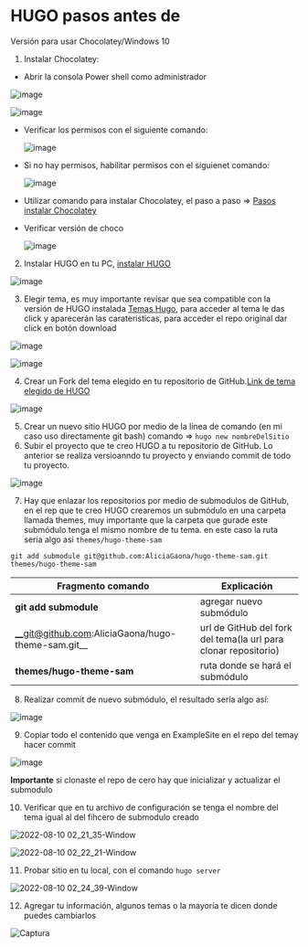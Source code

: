 # HUGO pasos antes de

Versión para usar Chocolatey/Windows 10

1. Instalar Chocolatey:

  - Abrir la consola Power shell como administrador
  
  ![image](https://user-images.githubusercontent.com/99162884/183562740-5a8df3f1-3133-4df3-bec2-fdc3ca1baa42.png)

  ![image](https://user-images.githubusercontent.com/99162884/183562670-a96af9fc-cc00-408d-a0fc-9934276e4311.png)


  - Verificar los permisos con el siguiente comando:
  
    ![image](https://user-images.githubusercontent.com/99162884/183562869-efb23c0a-6cf5-4b82-ab34-c42c07752be2.png)

  - Si no hay permisos, habilitar permisos con el siguienet comando:
    
    ![image](https://user-images.githubusercontent.com/99162884/183562989-823062bd-4b2b-4094-92a4-73b456864fd4.png)
    
  - Utilizar comando para instalar Chocolatey, el paso a paso => [Pasos instalar Chocolatey](https://www.solvetic.com/tutoriales/article/8886-instalar-chocolatey-en-windows-10/)
  
  - Verificar versión de choco
    
    ![image](https://user-images.githubusercontent.com/99162884/183563441-02d20d16-adff-42b8-8da6-b47e18dda42d.png)

    

2. Instalar HUGO en tu PC, 
[instalar HUGO](https://gohugo.io/getting-started/installing/)

![image](https://user-images.githubusercontent.com/99162884/183563531-6036200e-d8d5-492d-a131-e879aacae2a1.png)


3. Elegir tema, es muy importante revisar que sea compatible con la versión de HUGO instalada [Temas Hugo](https://themes.gohugo.io), para acceder al tema le das click y aparecerán las carateristicas, para acceder el repo original dar click en botón download

![image](https://user-images.githubusercontent.com/99162884/183565145-f4f8efb4-b407-4fe2-bf1e-375c3fc7c5ee.png)

![image](https://user-images.githubusercontent.com/99162884/183565439-e2e331d0-c2d1-4218-89e1-063b80e67b7d.png)


4. Crear un Fork del tema elegido en tu repositorio de GitHub.[Link de tema elegido de HUGO](https://themes.gohugo.io/themes/hugo-theme-sam/)

![image](https://user-images.githubusercontent.com/99162884/183564961-18d88ec8-f3ed-4a5d-b183-82b253f7a9c1.png)

5. Crear un nuevo sitio HUGO por medio de la línea de comando (en mi caso uso directamente git bash) comando =>  `hugo new nombreDelSitio`
6. Subir el proyecto que te creo HUGO a tu repositorio de GitHub. Lo anterior se realiza versioanndo tu proyecto y enviando commit de todo tu proyecto.

![image](https://user-images.githubusercontent.com/99162884/183565655-a4cd244c-7402-4a35-9f9e-73f8e9356c24.png)

7. Hay que enlazar los repositorios por medio de submodulos de GitHub, en el rep que te creo HUGO crearemos un submódulo en una carpeta llamada themes, muy importante que la carpeta que gurade este submódulo tenga el mismo nombre de tu tema. en este caso la ruta seria algo asi  `themes/hugo-theme-sam`

`git add submodule git@github.com:AliciaGaona/hugo-theme-sam.git themes/hugo-theme-sam`


| Fragmento comando | Explicación|
| ------------ | ------- |
| __git add submodule__ | agregar nuevo submódulo|
| __git@github.com:AliciaGaona/hugo-theme-sam.git__ | url de GitHub del fork del tema(la url para clonar repositorio) |
| __themes/hugo-theme-sam__ | ruta donde se hará el submódulo |



8. Realizar commit de nuevo submódulo, el resultado sería algo así:

![image](https://user-images.githubusercontent.com/99162884/183567253-bf10bdac-cf4f-475d-aed9-af0b41f836ed.png)

9. Copiar todo el contenido que venga en ExampleSite en el repo del temay hacer commit

![image](https://user-images.githubusercontent.com/99162884/183568567-a9731270-74ad-4efc-9e10-dfd06bc6cb61.png)

__Importante__ si clonaste el repo de cero hay que inicializar y actualizar el submodulo

10. Verificar que en tu archivo de configuración se tenga el nombre del tema igual al del fihcero de submodulo creado

![2022-08-10 02_21_35-Window](https://user-images.githubusercontent.com/99162884/183839869-1e75c074-399d-4e01-b8b5-c91ac3b70c16.png)

![2022-08-10 02_22_21-Window](https://user-images.githubusercontent.com/99162884/183842185-b43cb98b-db30-4c9d-b91d-243bae673563.png)


11. Probar sitio en tu local, con el comando `hugo server`




![2022-08-10 02_24_39-Window](https://user-images.githubusercontent.com/99162884/183841852-f4974364-acbe-47ab-bc46-b3e29b19070c.png)


12. Agregar tu información, algunos temas o la mayoría te dicen donde puedes cambiarlos

![Captura](https://user-images.githubusercontent.com/99162884/183841967-12811aff-b3a8-4209-bc9c-d6ac60e0f781.JPG)





